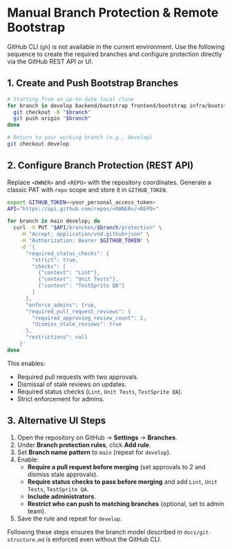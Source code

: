 # Manual Branch Protection & Remote Bootstrap

GitHub CLI (`gh`) is not available in the current environment. Use the following sequence to create the required branches and configure protection directly via the GitHub REST API or UI.

## 1. Create and Push Bootstrap Branches

```bash
# Starting from an up-to-date local clone
for branch in develop backend/bootstrap frontend/bootstrap infra/bootstrap qa/bootstrap; do
  git checkout -B "$branch"
  git push origin "$branch"
done

# Return to your working branch (e.g., develop)
git checkout develop
```

## 2. Configure Branch Protection (REST API)

Replace `<OWNER>` and `<REPO>` with the repository coordinates. Generate a classic PAT with `repo` scope and store it in `GITHUB_TOKEN`.

```bash
export GITHUB_TOKEN=<your_personal_access_token>
API="https://api.github.com/repos/<OWNER>/<REPO>"

for branch in main develop; do
  curl -X PUT "$API/branches/$branch/protection" \
    -H "Accept: application/vnd.github+json" \
    -H "Authorization: Bearer $GITHUB_TOKEN" \
    -d '{
      "required_status_checks": {
        "strict": true,
        "checks": [
          {"context": "Lint"},
          {"context": "Unit Tests"},
          {"context": "TestSprite QA"}
        ]
      },
      "enforce_admins": true,
      "required_pull_request_reviews": {
        "required_approving_review_count": 2,
        "dismiss_stale_reviews": true
      },
      "restrictions": null
    }'
done
```

This enables:

- Required pull requests with two approvals.
- Dismissal of stale reviews on updates.
- Required status checks (`Lint`, `Unit Tests`, `TestSprite QA`).
- Strict enforcement for admins.

## 3. Alternative UI Steps

1. Open the repository on GitHub → **Settings** → **Branches**.
2. Under **Branch protection rules**, click **Add rule**.
3. Set **Branch name pattern** to `main` (repeat for `develop`).
4. Enable:
   - **Require a pull request before merging** (set approvals to 2 and dismiss stale approvals).
   - **Require status checks to pass before merging** and add `Lint`, `Unit Tests`, `TestSprite QA`.
   - **Include administrators**.
   - **Restrict who can push to matching branches** (optional, set to admin team).
5. Save the rule and repeat for `develop`.

Following these steps ensures the branch model described in `docs/git-structure.md` is enforced even without the GitHub CLI.
